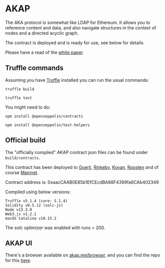 # AKAP

The AKA protocol is somewhat like LDAP for Ethereum. It allows you to
reference content and data, and also navigate structures in the context
of nodes and a directed acyclic graph.

The contract is deployed and is ready for use, see below for details.

Please have a read of the [white paper](WHITEPAPER.md).

## Truffle commands

Assuming you have [Truffle](https://www.trufflesuite.com/) installed
you can run the usual commands:

`truffle build`

`truffle test`

You might need to do:
 
 `npm install @openzeppelin/contracts`
 
 `npm install @openzeppelin/test-helpers`

## Official build

The "officially compiled" AKAP contract json files can be found under `build/contracts`.

This contract has been deployed to
[Goerli](https://goerli.etherscan.io/address/0xaaccaab0e85b1efcecdba88f4399fa6cab402349),
[Rinkeby](https://rinkeby.etherscan.io/address/0xaaccaab0e85b1efcecdba88f4399fa6cab402349),
[Kovan](https://kovan.etherscan.io/address/0xaaccaab0e85b1efcecdba88f4399fa6cab402349),
[Ropsten](https://ropsten.etherscan.io/address/0xaaccaab0e85b1efcecdba88f4399fa6cab402349) and of course
[Mainnet](https://etherscan.io/address/0xaaccaab0e85b1efcecdba88f4399fa6cab402349).

Contract address is: 0xaacCAAB0E85b1EfCEcdBA88F4399fa6CAb402349

Compiled using below versions:

```
Truffle v5.1.4 (core: 5.1.4)
Solidity v0.5.12 (solc-js)
Node v13.3.0
Web3.js v1.2.1
macOS Catalina v10.15.2
```

The solc optimizer was enabled with runs = 200.

## AKAP UI

There's a browser available on [akap.me/browser](https://akap.me/browser), and you can find the repo for this [here](https://github.com/cfelde/AKAP-browser).